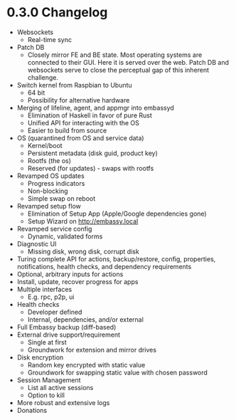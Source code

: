 # 0.3.0 Changelog

- Websockets
	- Real-time sync
- Patch DB
	- Closely mirror FE and BE state. Most operating systems are connected to their GUI. Here it is served over the web. Patch DB and websockets serve to close the perceptual gap of this inherent challenge.
- Switch kernel from Raspbian to Ubuntu
	- 64 bit
	- Possibility for alternative hardware
- Merging of lifeline, agent, and appmgr into embassyd
	- Elimination of Haskell in favor of pure Rust
	- Unified API for interacting with the OS
	- Easier to build from source
- OS (quarantined from OS and service data)
	- Kernel/boot
	- Persistent metadata (disk guid, product key)
	- Rootfs (the os)
	- Reserved (for updates) - swaps with rootfs
- Revamped OS updates
	- Progress indicators
	- Non-blocking
	- Simple swap on reboot
- Revamped setup flow
	- Elimination of Setup App (Apple/Google dependencies gone)
	- Setup Wizard on http://embassy.local
- Revamped service config
	- Dynamic, validated forms
- Diagnostic UI
	- Missing disk, wrong disk, corrupt disk
- Turing complete API for actions, backup/restore, config, properties, notifications, health checks, and dependency requirements
- Optional, arbitrary inputs for actions
- Install, update, recover progress for apps
- Multiple interfaces
	- E.g. rpc, p2p, ui
- Health checks
	- Developer defined
	- Internal, dependencies, and/or external
- Full Embassy backup (diff-based)
- External drive support/requirement
	- Single at first
	- Groundwork for extension and mirror drives
- Disk encryption
	- Random key encrypted with static value
	- Groundwork for swapping static value with chosen password
- Session Management
	- List all active sessions
	- Option to kill
- More robust and extensive logs
- Donations

